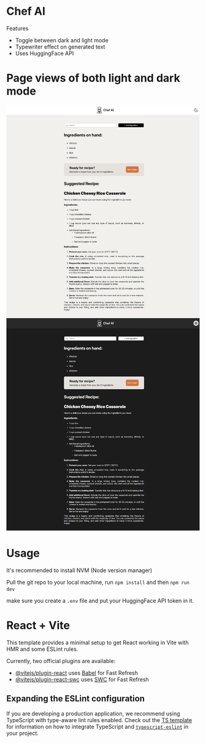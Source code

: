 # Chef AI

<p>Features</p>
<ul>
    <li>Toggle between dark and light mode</li>
    <li>Typewriter effect on generated text</li>
    <li>Uses HuggingFace API</li>
</ul>

# Page views of both light and dark mode

<img src="public/chef ai light mode.png" alt="light mode view" />
<img src="public/chef ai dark mode.png" alt="dark mode view" />

# Usage

It's recommended to install NVM (Node version manager)

Pull the git repo to your local machine, run `npm install` and then `npm run dev`

make sure you create a `.env` file and put your HuggingFace API token in it.

# React + Vite

This template provides a minimal setup to get React working in Vite with HMR and some ESLint rules.

Currently, two official plugins are available:

- [@vitejs/plugin-react](https://github.com/vitejs/vite-plugin-react/blob/main/packages/plugin-react) uses [Babel](https://babeljs.io/) for Fast Refresh
- [@vitejs/plugin-react-swc](https://github.com/vitejs/vite-plugin-react/blob/main/packages/plugin-react-swc) uses [SWC](https://swc.rs/) for Fast Refresh

## Expanding the ESLint configuration

If you are developing a production application, we recommend using TypeScript with type-aware lint rules enabled. Check out the [TS template](https://github.com/vitejs/vite/tree/main/packages/create-vite/template-react-ts) for information on how to integrate TypeScript and [`typescript-eslint`](https://typescript-eslint.io) in your project.
